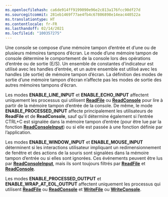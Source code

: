 ```yaml
---
ms.openlocfilehash: ca6de914ff9199090e96e2c813a176fcc90df27d
ms.sourcegitcommit: 281eb1469f77ae4fb4c67806898e14eac440522a
ms.translationtype: HT
ms.contentlocale: fr-FR
ms.lasthandoff: 02/14/2021
ms.locfileid: "100357275"
---
```

Une console se compose d’une mémoire tampon d’entrée et d’une ou de plusieurs mémoires tampons d’écran. Le mode d’une mémoire tampon de console détermine le comportement de la console lors des opérations d’entrée ou de sortie (E/S). Un ensemble de constantes d’indicateur est utilisé avec les handles d’entrée, et un autre ensemble est utilisé avec les handles (de sortie) de mémoire tampon d’écran. La définition des modes de sortie d’une mémoire tampon d’écran n’affecte pas les modes de sortie des autres mémoires tampons d’écran.

Les modes **ENABLE\_LINE\_INPUT** et **ENABLE\_ECHO\_INPUT** affectent uniquement les processus qui utilisent [**ReadFile**](/windows/win32/api/fileapi/nf-fileapi-readfile) ou [**ReadConsole**](../readconsole.md) pour lire à partir de la mémoire tampon d’entrée de la console. De même, le mode **ENABLE\_PROCESSED\_INPUT** affecte principalement les utilisateurs de **ReadFile** et de **ReadConsole**, sauf qu’il détermine également si l’entrée CTRL+C est signalée dans la mémoire tampon d’entrée (pour être lue par la fonction [**ReadConsoleInput**](../readconsoleinput.md)) ou si elle est passée à une fonction définie par l’application.

Les modes **ENABLE\_WINDOW\_INPUT** et **ENABLE\_MOUSE\_INPUT** déterminent si les interactions utilisateur impliquant un redimensionnement de fenêtre et des actions de la souris sont signalées dans la mémoire tampon d’entrée ou si elles sont ignorées. Ces événements peuvent être lus par [**ReadConsoleInput**](../readconsoleinput.md), mais ils sont toujours filtrés par [**ReadFile**](/windows/win32/api/fileapi/nf-fileapi-readfile) et [**ReadConsole**](../readconsole.md).

Les modes **ENABLE\_PROCESSED\_OUTPUT** et **ENABLE\_WRAP\_AT\_EOL\_OUTPUT** affectent uniquement les processus qui utilisent [**ReadFile**](/windows/win32/api/fileapi/nf-fileapi-readfile) ou [**ReadConsole**](../readconsole.md) et [**WriteFile**](/windows/win32/api/fileapi/nf-fileapi-writefile) ou [**WriteConsole**](../writeconsole.md).